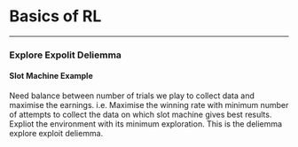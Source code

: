 # Basics of RL
-----------------------------------------
### Explore Expolit Deliemma
#### Slot Machine Example </n>
  Need balance between number of trials we play to collect data and maximise the earnings. i.e. Maximise the winning rate with minimum number of attempts to collect the data on which slot machine gives best results. Expliot the environment with its minimum exploration. This is the deliemma explore exploit deliemma.
  

  
